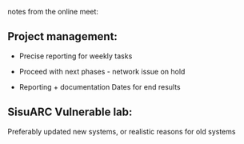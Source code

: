 notes from the online meet:

## Project management:

- Precise reporting for weekly tasks

- Proceed with next phases - network issue on hold

- Reporting + documentation
Dates for end results

## SisuARC Vulnerable lab:
Preferably updated new systems, or realistic reasons for old systems
